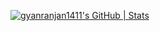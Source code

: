 [![gyanranjan1411's GitHub | Stats](https://stats.quine.sh/gyanranjan1411/github?theme=dark)](https://quine.sh?utm_source=widgets&utm_campaign=gyanranjan1411)
